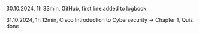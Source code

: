 30.10.2024, 1h 33min, GitHub, first line added to logbook

31.10.2024, 1h 12min, Cisco Introduction to Cybersecurity -> Chapter 1, Quiz done
